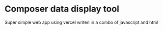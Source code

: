 # Composer data display tool

Super simple web app using vercel writen in a combo of javascript and html